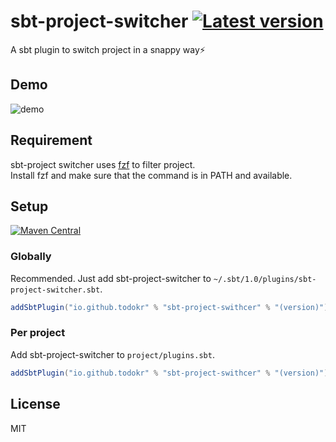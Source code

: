 # sbt-project-switcher [![Latest version](https://index.scala-lang.org/todokr/sbt-project-switcher/sbt-project-switcher/latest.svg)](https://index.scala-lang.org/todokr/sbt-project-switcher/sbt-project-switcher)

A sbt plugin to switch project in a snappy way⚡️


## Demo
![demo](https://raw.githubusercontent.com/todokr/sbt-project-switcher/master/pjs.gif)


## Requirement
sbt-project switcher uses [fzf](https://github.com/junegunn/fzf) to filter project.  
Install fzf and make sure that the command is in PATH and available.


## Setup
[![Maven Central](https://maven-badges.herokuapp.com/maven-central/io.github.todokr/sbt-project-switcher/badge.svg)](https://search.maven.org/artifact/io.github.todokr/sbt-project-switcher)


### Globally

Recommended. Just add sbt-project-switcher to `~/.sbt/1.0/plugins/sbt-project-switcher.sbt`.

```scala
addSbtPlugin("io.github.todokr" % "sbt-project-swithcer" % "(version)")
```


### Per project

Add sbt-project-switcher to `project/plugins.sbt`.

```scala
addSbtPlugin("io.github.todokr" % "sbt-project-swithcer" % "(version)")
```


## License
MIT
